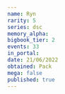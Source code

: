 ```yaml
---
name: Ryn
rarity: 5
series: dsc
memory_alpha:
bigbook_tier: 2
events: 33
in_portal:
date: 21/06/2022
obtained: Pack
mega: false
published: true
---
```



